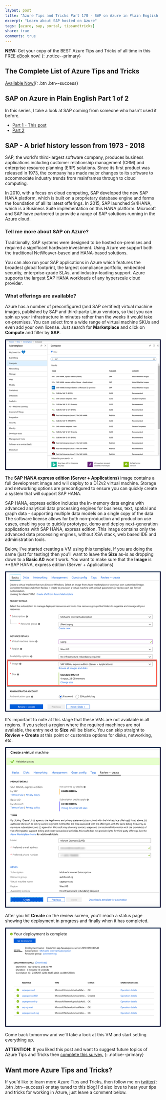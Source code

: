 ```yaml
---
layout: post
title: "Azure Tips and Tricks Part 170 - SAP on Azure in Plain English Part 1 of 2"
excerpt: "Learn about SAP hosted on Azure"
tags: [azure, sap, portal, tipsandtricks]
share: true
comments: true
---
```

 
**NEW:** Get your copy of the BEST Azure Tips and Tricks of all time in this FREE [eBook](http://ebook.azuredev.tips) now!
{: .notice--primary}
 
## The Complete List of Azure Tips and Tricks
 
[Available Now!](https://michaelcrump.net/azure-tips-and-tricks-complete-list/){: .btn .btn--success}
 
## SAP on Azure in Plain English Part 1 of 2
 
In this series, I take a look at SAP coming from someone who hasn't used it before. 

* [Part 1 - This post](http://www.michaelcrump.net/azure-tips-and-tricks170)
* [Part 2](http://www.michaelcrump.net/azure-tips-and-tricks171)

## SAP - A brief history lesson from 1973 - 2018

SAP, the world's third-largest software company, produces business applications including customer relationship management (CRM) and enterprise resource planning (ERP) solutions. Since its first product was released in 1973, the company has made major changes to its software to accommodate industry trends from mainframes through to cloud computing. 

In 2010, with a focus on cloud computing, SAP developed the new SAP HANA platform, which is built on a proprietary database engine and forms the foundation of all its latest offerings. In 2015, SAP launched S/4HANA, which is a Business Suite implementation on this HANA platform. Microsoft and SAP have partnered to provide a range of SAP solutions running in the Azure cloud.

### Tell me more about SAP on Azure?

Traditionally, SAP systems were designed to be hosted on-premises and required a significant hardware investment. Using Azure we support both the traditional NetWeaver-based and HANA-based solutions.

You can also run your SAP applications in Azure which features the broadest global footprint, the largest compliance portfolio, embedded security, enterprise-grade SLAs, and industry-leading support. Azure supports the largest SAP HANA workloads of any hyperscale cloud provider.

### What offerings are available?

Azure has a number of preconfigured (and SAP certified) virtual machine images, published by SAP and third-party Linux vendors, so that you can spin up your infrastructure in minutes rather than the weeks it would take on-premises. You can select from a wide range of virtual machine SKUs and even add your own license. Just search for **Marketplace** and click on **Compute** and filter by **SAP**.
 
<img style="border:3px solid #021a40" src="/files/azure-sap-vms.png">

The **SAP HANA express edition (Server + Applications)** image contains a full development image and will deploy to a D12v2 virtual machine. Storage and networking options are preconfigured to ensure you can quickly create a system that will support SAP HANA.

SAP HANA, express edition includes the in-memory data engine with advanced analytical data processing engines for business, text, spatial and graph data - supporting multiple data models on a single copy of the data The software license allows for both non-production and production use cases, enabling you to quickly prototype, demo and deploy next-generation applications with SAP HANA, express edition.
This image contains only the advanced data processing engines, without XSA stack, web based IDE and administration tools.

Below, I've started creating a VM using this template. If you are doing the same (just for testing) then you'll want to leave the **Size** as-is as dropping down to a **Basic A0** won't work. You want to make sure that the **Image** is **SAP HANA, express edition (Server + Applications)
 
<img style="border:3px solid #021a40" src="/files/azure-sap-create-vm.png">

It's important to note at this stage that these VMs are not available in all regions. If you select a region where the required machines are not available, the entry next to **Size** will be blank. You can skip straight to **Review + Create** at this point or customize options for disks, networking, etc. 

<img style="border:3px solid #021a40" src="/files/azure-sap-review.png">
 
After you hit **Create** on the review screen, you'll reach a status page showing the deployment in progress and finally when it has completed.

<img style="border:3px solid #021a40" src="/files/azure-sap-creation.png">

Come back tomorrow and we'll take a look at this VM and start setting everything up. 


**ATTENTION:** If you liked this post and want to suggest future topics of Azure Tips and Tricks then [complete this survey.](http://survey.azuredev.tips)
{: .notice--primary}
 
## Want more Azure Tips and Tricks?
 
If you'd like to learn more Azure Tips and Tricks, then follow me on [twitter](http://twitter.com/mbcrump){: .btn .btn--success} or stay tuned to this blog! I'd also love to hear your tips and tricks for working in Azure, just leave a comment below.